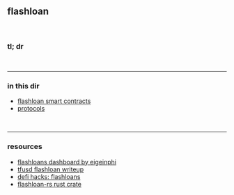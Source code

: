 
## flashloan 

<br>

### tl; dr


<br>

---

### in this dir


* [flashloan smart contracts](smart_contracts)
* [protocols](protocols)

<br>

---

### resources

* [flashloans dashboard by eigeinphi](https://eigenphi.io/mev/ethereum/flashloan)
* [tfusd flashloan writeup](https://github.com/Jonah246/tfusd-flashloan-attack-write-up)
* [defi hacks: flashloans](https://wooded-meter-1d8.notion.site/0e85e02c5ed34df3855ea9f3ca40f53b?v=22e5e2c506ef4caeb40b4f78e23517ee)
* [flashloan-rs rust crate](https://crates.io/crates/flashloan-rs)

